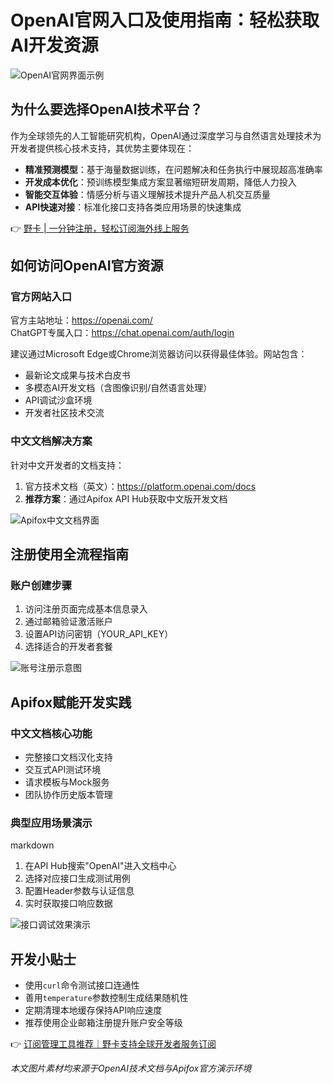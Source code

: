 # OpenAI官网入口及使用指南：轻松获取AI开发资源

![OpenAI官网界面示例](https://bbtdd.com/wp-content/uploads/img/690597496.webp)

## 为什么要选择OpenAI技术平台？

作为全球领先的人工智能研究机构，OpenAI通过深度学习与自然语言处理技术为开发者提供核心技术支持，其优势主要体现在：

- **精准预测模型**：基于海量数据训练，在问题解决和任务执行中展现超高准确率
- **开发成本优化**：预训练模型集成方案显著缩短研发周期，降低人力投入
- **智能交互体验**：情感分析与语义理解技术提升产品人机交互质量
- **API快速对接**：标准化接口支持各类应用场景的快速集成

👉 [野卡 | 一分钟注册，轻松订阅海外线上服务](https://bbtdd.com/yeka)

## 如何访问OpenAI官方资源

### 官方网站入口
官方主站地址：https://openai.com/  
ChatGPT专属入口：https://chat.openai.com/auth/login

建议通过Microsoft Edge或Chrome浏览器访问以获得最佳体验。网站包含：
- 最新论文成果与技术白皮书
- 多模态AI开发文档（含图像识别/自然语言处理）
- API调试沙盒环境
- 开发者社区技术交流

### 中文文档解决方案
针对中文开发者的文档支持：
1. 官方技术文档（英文）：https://platform.openai.com/docs
2. **推荐方案**：通过Apifox API Hub获取中文版开发文档

![Apifox中文文档界面](https://bbtdd.com/wp-content/uploads/img/62786132337547.webp)

## 注册使用全流程指南

### 账户创建步骤
1. 访问注册页面完成基本信息录入
2. 通过邮箱验证激活账户
3. 设置API访问密钥（YOUR_API_KEY）
4. 选择适合的开发者套餐

![账号注册示意图](https://bbtdd.com/wp-content/uploads/img/4183220411534.webp)

## Apifox赋能开发实践

### 中文文档核心功能
- 完整接口文档汉化支持
- 交互式API测试环境
- 请求模板与Mock服务
- 团队协作历史版本管理

### 典型应用场景演示
markdown
1. 在API Hub搜索"OpenAI"进入文档中心
2. 选择对应接口生成测试用例
3. 配置Header参数与认证信息
4. 实时获取接口响应数据


![接口调试效果演示](https://bbtdd.com/wp-content/uploads/img/6179966822338042.webp)

## 开发小贴士
- 使用`curl`命令测试接口连通性
- 善用`temperature`参数控制生成结果随机性
- 定期清理本地缓存保持API响应速度
- 推荐使用企业邮箱注册提升账户安全等级

👉 [订阅管理工具推荐｜野卡支持全球开发者服务订阅](https://bbtdd.com/yeka)

*本文图片素材均来源于OpenAI技术文档与Apifox官方演示环境*